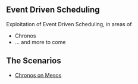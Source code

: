 
## Event Driven Scheduling

Exploitation of Event Driven Scheduling, in areas of 

* Chronos
* ... and more to come


## The Scenarios 

* [Chronos on Mesos](chronos/README_chronos_mesos.md)
